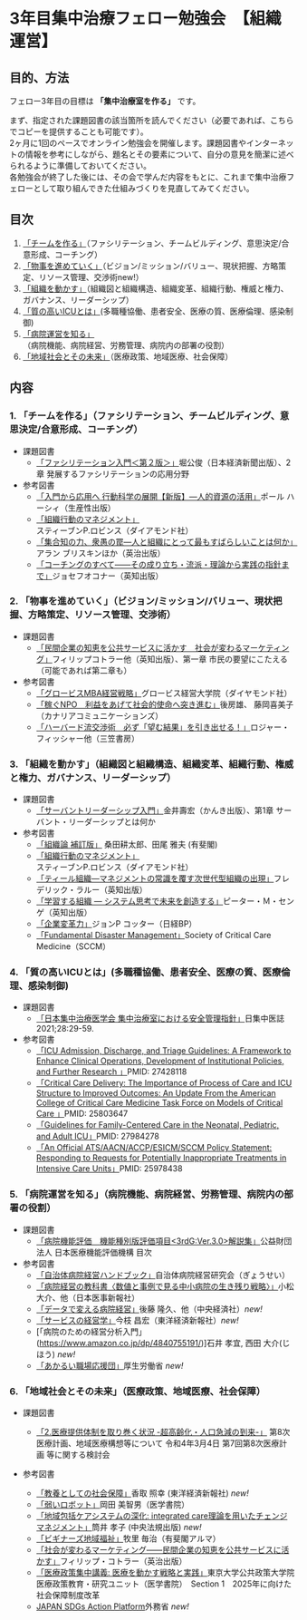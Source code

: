 # 3年目集中治療フェロー勉強会　__【組織運営】__

## 目的、方法
フェロー3年目の目標は **「集中治療室を作る」** です。  

まず、指定された課題図書の該当箇所を読んでください（必要であれば、こちらでコピーを提供することも可能です）。  
2ヶ月に1回のペースでオンライン勉強会を開催します。課題図書やインターネットの情報を参考にしながら、題名とその要素について、自分の意見を簡潔に述べられるように準備しておいてください。  
各勉強会が終了した後には、その会で学んだ内容をもとに、これまで集中治療フェローとして取り組んできた仕組みづくりを見直してみてください。

## 目次
1. [「チームを作る」](#1-チームを作るファシリテーションチームビルディング意思決定合意形成コーチング)（ファシリテーション、チームビルディング、意思決定/合意形成、コーチング）  
2. [「物事を進めていく」](#2-物事を進めていくビジョンミッションバリュー現状把握方略策定リソース管理交渉術)（ビジョン/ミッション/バリュー、現状把握、方略策定、リソース管理、交渉術new!）  
3. [「組織を動かす」](#3-組織を動かす組織図と組織構造組織変革組織行動権威と権力ガバナンスリーダーシップ)（組織図と組織構造、組織変革、組織行動、権威と権力、ガバナンス、リーダーシップ）  
4. [「質の高いICUとは」](#4-質の高いicuとは多職種協働患者安全医療の質医療倫理感染制御)(多職種協働、患者安全、医療の質、医療倫理、感染制御)  
5. [「病院運営を知る」](#5-病院運営を知る病院機能病院経営労務管理病院内の部署の役割)（病院機能、病院経営、労務管理、病院内の部署の役割）  
6. [「地域社会とその未来」](#6-地域社会とその未来医療政策地域医療社会保障)（医療政策、地域医療、社会保障）  



## 内容
### 1. 「チームを作る」（ファシリテーション、チームビルディング、意思決定/合意形成、コーチング）  
- 課題図書
  - [「ファシリテーション入門＜第２版＞」](https://www.amazon.co.jp/dp/B07HRLDXDB/)堀公俊（日本経済新聞出版）、2章 発展するファシリテーションの応用分野
- 参考図書
  - [「入門から応用へ 行動科学の展開【新版】―人的資源の活用」](https://www.amazon.co.jp/dp/B07HRLDXDB/)ポール ハーシィ（生産性出版）
  - [「組織行動のマネジメント」](https://www.amazon.co.jp/dp/4478004595)スティーブンP.ロビンス（ダイアモンド社）
  - [「集合知の力、衆愚の罠―人と組織にとって最もすばらしいことは何か」](https://www.amazon.co.jp/dp/B00WDP87LO/)アラン ブリスキンほか（英治出版）
  - [「コーチングのすべて――その成り立ち・流派・理論から実践の指針まで」](https://www.amazon.co.jp/dp/B077VQ9PJW/)ジョセフオコナー（英知出版）

### 2. 「物事を進めていく」（ビジョン/ミッション/バリュー、現状把握、方略策定、リソース管理、交渉術）  
- 課題図書
  - [「民間企業の知恵を公共サービスに活かす　社会が変わるマーケティング」](https://www.amazon.co.jp/dp/4862760090/)フィリップコトラー他（英知出版）、第一章 市民の要望にこたえる（可能であれば第二章も）
- 参考図書
  - [「グロービスMBA経営戦略」](https://www.amazon.co.jp/dp/B06XKNC9VP/)グロービス経営大学院（ダイヤモンド社）
  - [「稼ぐNPO　利益をあげて社会的使命へ突き進む」](https://www.amazon.co.jp/dp/4778203224/)後房雄、 藤岡喜美子（カナリアコミュニケーションズ）
  - [「ハーバード流交渉術　必ず「望む結果」を引き出せる！」](https://www.amazon.co.jp/dp/B07QWVTYJM/)ロジャー・フィッシャー他（三笠書房）

### 3. 「組織を動かす」（組織図と組織構造、組織変革、組織行動、権威と権力、ガバナンス、リーダーシップ）  
- 課題図書
  - [「サーバントリーダーシップ入門」](https://www.amazon.co.jp/dp/476126473X/)金井壽宏（かんき出版）、第1章 サーバント・リーダーシップとは何か
- 参考図書
  - [「組織論 補訂版」](https://www.amazon.co.jp/dp/4641124124/) 桑田耕太郎、田尾 雅夫 (有斐閣)
  - [「組織行動のマネジメント」](https://www.amazon.co.jp/dp/4478004595)スティーブンP.ロビンス（ダイアモンド社）
  - [「ティール組織―マネジメントの常識を覆す次世代型組織の出現」](https://www.amazon.co.jp/dp/B078YJV9ZW/)フレデリック・ラルー（英知出版）
  - [「学習する組織 ― システム思考で未来を創造する」](https://www.amazon.co.jp/dp/B071WR7XMH/)ピーター・Ｍ・センゲ（英知出版）
  - [「企業変革力」](https://www.amazon.co.jp/dp/B071WR7XMH/)ジョンP コッター（日経BP）
  - [「Fundamental Disaster Management」](https://sccm.org/Education-Center/Educational-Programming/Fundamentals/FCCS-Crisis-Management/FCCS-Crisis-Management-Self-Study)Society of Critical Care Medicine（SCCM）

### 4. 「質の高いICUとは」(多職種協働、患者安全、医療の質、医療倫理、感染制御) 
- 課題図書  
  - [「日本集中治療医学会 集中治療室における安全管理指針」](https://www.jsicm.org/pdf/icu_anzen_kanri.pdf)日集中医誌 2021;28:29-59. 
- 参考図書  
  - [「ICU Admission, Discharge, and Triage Guidelines: A Framework to Enhance Clinical Operations, Development of Institutional Policies, and Further Research 」](https://pubmed.ncbi.nlm.nih.gov/27428118/)PMID: 27428118
  - [「Critical Care Delivery: The Importance of Process of Care and ICU Structure to Improved Outcomes: An Update From the American College of Critical Care Medicine Task Force on Models of Critical Care 」](https://pubmed.ncbi.nlm.nih.gov/25803647/)PMID: 25803647
  - [「Guidelines for Family-Centered Care in the Neonatal, Pediatric, and Adult ICU」](https://pubmed.ncbi.nlm.nih.gov/27984278/)PMID: 27984278
  - [「An Official ATS/AACN/ACCP/ESICM/SCCM Policy Statement: Responding to Requests for Potentially Inappropriate Treatments in Intensive Care Units」](https://pubmed.ncbi.nlm.nih.gov/25978438/)PMID: 25978438 

### 5. 「病院運営を知る」（病院機能、病院経営、労務管理、病院内の部署の役割）  
- 課題図書
  - [「病院機能評価　機能種別版評価項目<3rdG:Ver.3.0>解説集」](https://www.jq-hyouka.jcqhc.or.jp/tool/guideline/)公益財団法人 日本医療機能評価機構 目次
- 参考図書
  - [「自治体病院経営ハンドブック」](https://shop.gyosei.jp/products/list?mode=&category_id=101003003&name=&pageno=1&disp_number=30&orderby=1&keyword=&author_name=&code=&mbn=&product_stock=1)自治体病院経営研究会（ぎょうせい）
  - [「病院経営の教科書〈数値と事例で見る中小病院の生き残り戦略〉」](https://www.amazon.co.jp/dp/4784945113/)小松 大介、他（日本医事新報社） 
  - [「データで変える病院経営」](https://www.amazon.co.jp/dp/4502419214)後藤 隆久、他（中央経済社）*new!*
  - [「サービスの経営学」](https://www.amazon.co.jp/dp/B010N4TDSM)今枝 昌宏（東洋経済新報社）*new!*
  - [「病院のための経営分析入門」(https://www.amazon.co.jp/dp/4840755191/)]石井 孝宜, 西田 大介(じほう) *new!*
  - [「あかるい職場応援団」](https://www.no-harassment.mhlw.go.jp)厚生労働省 *new!*

### 6. 「地域社会とその未来」（医療政策、地域医療、社会保障） 
- 課題図書  
  - [「2.医療提供体制を取り巻く状況 -超高齢化・人口急減の到来-」](https://www.mhlw.go.jp/content/10800000/000911302.pdf) 第8次医療計画、地域医療構想等について 令和4年3月4日 第7回第8次医療計画 等に関する検討会 

- 参考図書  
  - [「教養としての社会保障」](https://www.amazon.co.jp/dp/4492701443)香取 照幸 (東洋経済新報社) *new!*
  - [「弱いロボット」](https://www.amazon.co.jp/dp/4260016733)岡田 美智男（医学書院）
  - [「地域包括ケアシステムの深化: integrated care理論を用いたチェンジマネジメント」](https://www.amazon.co.jp/dp/4805859415)筒井 孝子 (中央法規出版) *new!*
  - [「ビギナーズ地域福祉」](https://www.amazon.co.jp/dp/4641124868)牧里 毎治（有斐閣アルマ）
  - [「社会が変わるマーケティング――民間企業の知恵を公共サービスに活かす」](https://www.amazon.co.jp/dp/4862760090)フィリップ・コトラー（英治出版）
  - [「医療政策集中講義: 医療を動かす戦略と実践」](https://www.amazon.co.jp/dp/4260021648)東京大学公共政策大学院 医療政策教育・研究ユニット（医学書院）　Section 1　2025年に向けた社会保障制度改革
  - [JAPAN SDGs Action Platform](https://www.mofa.go.jp/mofaj/gaiko/oda/sdgs/index.html)外務省 *new!*
